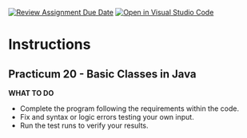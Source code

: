 [![Review Assignment Due Date](https://classroom.github.com/assets/deadline-readme-button-24ddc0f5d75046c5622901739e7c5dd533143b0c8e959d652212380cedb1ea36.svg)](https://classroom.github.com/a/843HC3lU)
[![Open in Visual Studio Code](https://classroom.github.com/assets/open-in-vscode-718a45dd9cf7e7f842a935f5ebbe5719a5e09af4491e668f4dbf3b35d5cca122.svg)](https://classroom.github.com/online_ide?assignment_repo_id=13920719&assignment_repo_type=AssignmentRepo)
# Instructions
## Practicum 20 - Basic Classes in Java

**WHAT TO DO**<br>
- Complete the program following the requirements within the code.
- Fix and syntax or logic errors testing your own input.
- Run the test runs to verify your results.
